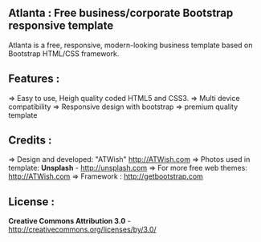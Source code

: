 Atlanta : Free business/corporate Bootstrap responsive template
-------
Atlanta is a free, responsive, modern-looking business template based on Bootstrap HTML/CSS framework. 

Features :
--------
=> Easy to use, Heigh quality coded HTML5 and CSS3.
=> Multi device compatibility
=> Responsive design with bootstrap
=> premium quality template

Credits :
-------
=> Design and developed: "ATWish"  http://ATWish.com
=> Photos used in template: **Unsplash** - http://unsplash.com
=> For more free web themes: http://ATWish.com
=> Framework : http://getbootstrap.com

License :
-------
**Creative Commons Attribution 3.0** - http://creativecommons.org/licenses/by/3.0/
